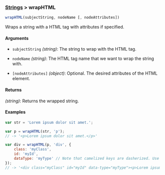 ### [Strings](../) > wrapHTML

```js
wrapHTML(subjectString, nodeName [, nodeAttributes])
```

Wraps a string with a HTML tag with attributes if specified.

#### Arguments

- `subjectString` _(string)_: The string to wrap with the HTML tag.

- `nodeName` _(string)_: The HTML tag name that we want to wrap the string with.

- `[nodeAttributes]` _(object)_: Optional. The desired attributes of the HTML element.

#### Returns

_(string)_: Returns the wrapped string.

#### Examples
```js
var str = 'Lorem ipsum dolor sit amet.';

var p = wrapHTML(str, 'p');
// -> '<p>Lorem ipsum dolor sit amet.</p>'

var div = wrapHTML(p, 'div', {
    class: 'myClass',
    id: 'myId',
    dataType: 'myType' // Note that camelized keys are dasherized. Use string format to avoid this action.
});
// -> '<div class="myClass" id="myId" data-type="myType"><p>Lorem ipsum dolor sit amet.</p></div>'
```
